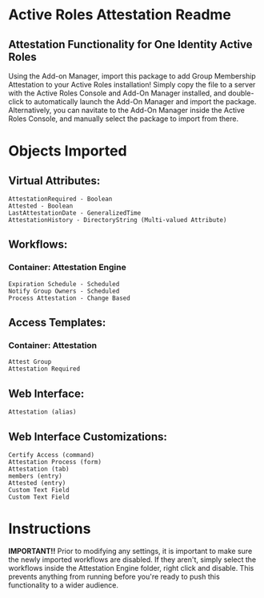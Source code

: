 # Active Roles Attestation Readme
## Attestation Functionality for One Identity Active Roles

Using the Add-on Manager, import this package to add Group Membership Attestation to your Active Roles installation!  Simply copy the file to a server with the Active Roles Console and Add-On Manager installed, and double-click to automatically launch the Add-On Manager and import the package.  Alternatively, you can navitate to the Add-On Manager inside the Active Roles Console, and manually select the package to import from there.

# Objects Imported
## Virtual Attributes:
    AttestationRequired - Boolean
    Attested - Boolean
    LastAttestationDate - GeneralizedTime
    AttestationHistory - DirectoryString (Multi-valued Attribute)

## Workflows:
###  Container: Attestation Engine
    Expiration Schedule - Scheduled
    Notify Group Owners - Scheduled
    Process Attestation - Change Based

## Access Templates:
 ### Container: Attestation
    Attest Group
    Attestation Required

## Web Interface:
    Attestation (alias)

## Web Interface Customizations:
    Certify Access (command)
    Attestation Process (form)
    Attestation (tab)
    members (entry)
    Attested (entry)
    Custom Text Field
    Custom Text Field

# Instructions

**IMPORTANT!!**  Prior to modifying any settings, it is important to make sure the newly imported workflows are disabled.  If they aren't, simply select the workflows inside the Attestation Engine folder, right click and disable.  This prevents anything from running before you're ready to push this functionality to a wider audience.
